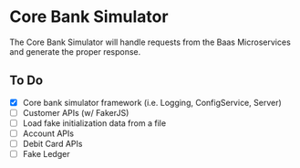 # Core Bank Simulator
The Core Bank Simulator will handle requests from the Baas Microservices and generate the proper response.

## To Do
- [x] Core bank simulator framework (i.e. Logging, ConfigService, Server)
- [ ] Customer APIs (w/ FakerJS)
- [ ] Load fake initialization data from a file
- [ ] Account APIs
- [ ] Debit Card APIs
- [ ] Fake Ledger